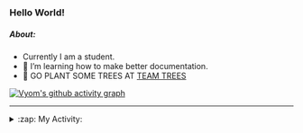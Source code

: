 ### Hello World!

##### About:
- Currently I am a student.
- 🌱 I’m learning how to make better documentation.
- 🌱 GO PLANT SOME TREES AT [TEAM TREES](https://teamtrees.org/)

[![Vyom's github activity graph](https://activity-graph.herokuapp.com/graph?username=Vyvy-vi)](https://github.com/ashutosh00710/github-readme-activity-graph)

---
<details>
  <summary>:zap: My Activity:</summary>
  
<!--START_SECTION:waka-->
![Code Time](http://img.shields.io/badge/Code%20Time-890%20hrs%2041%20mins-blue)

**I'm a Night 🦉** 

```text
🌞 Morning    95 commits     ███░░░░░░░░░░░░░░░░░░░░░░   11.7% 
🌆 Daytime    219 commits    ██████░░░░░░░░░░░░░░░░░░░   26.97% 
🌃 Evening    272 commits    ████████░░░░░░░░░░░░░░░░░   33.5% 
🌙 Night      226 commits    ███████░░░░░░░░░░░░░░░░░░   27.83%

```
📅 **I'm Most Productive on Sunday** 

```text
Monday       124 commits    ███░░░░░░░░░░░░░░░░░░░░░░   15.27% 
Tuesday      125 commits    ███░░░░░░░░░░░░░░░░░░░░░░   15.39% 
Wednesday    108 commits    ███░░░░░░░░░░░░░░░░░░░░░░   13.3% 
Thursday     113 commits    ███░░░░░░░░░░░░░░░░░░░░░░   13.92% 
Friday       106 commits    ███░░░░░░░░░░░░░░░░░░░░░░   13.05% 
Saturday     79 commits     ██░░░░░░░░░░░░░░░░░░░░░░░   9.73% 
Sunday       157 commits    ████░░░░░░░░░░░░░░░░░░░░░   19.33%

```


📊 **This Week I Spent My Time On** 

```text
🔥 Editors: 
VS Code                  5 hrs 25 mins       █████████████████████████   100.0%

🐱‍💻 Projects: 
TEA-onboarding-bot       2 hrs 45 mins       ████████████░░░░░░░░░░░░░   50.83% 
CSF                      2 hrs 36 mins       ████████████░░░░░░░░░░░░░   48.28% 
praise                   2 mins              ░░░░░░░░░░░░░░░░░░░░░░░░░   0.89%

```


 Last Updated on 30/09/2022 05:30:35 UTC
<!--END_SECTION:waka-->
</details>
